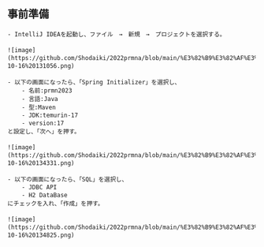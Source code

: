 ## 事前準備
    - IntelliJ IDEAを起動し、ファイル　→　新規　→　プロジェクトを選択する。

    ![image](https://github.com/Shodaiki/2022prmna/blob/main/%E3%82%B9%E3%82%AF%E3%83%AA%E3%83%BC%E3%83%B3%E3%82%B7%E3%83%A7%E3%83%83%E3%83%88%202023-10-16%20131056.png)

    - 以下の画面になったら、「Spring Initializer」を選択し、
        - 名前:prmn2023
        - 言語:Java
        - 型:Maven
        - JDK:temurin-17
        - version:17
    と設定し、「次へ」を押す。

    ![image](https://github.com/Shodaiki/2022prmna/blob/main/%E3%82%B9%E3%82%AF%E3%83%AA%E3%83%BC%E3%83%B3%E3%82%B7%E3%83%A7%E3%83%83%E3%83%88%202023-10-16%20134331.png)

    - 以下の画面になったら、「SQL」を選択し、
        - JDBC API
        - H2 DataBase
    にチェックを入れ、「作成」を押す。

    ![image](https://github.com/Shodaiki/2022prmna/blob/main/%E3%82%B9%E3%82%AF%E3%83%AA%E3%83%BC%E3%83%B3%E3%82%B7%E3%83%A7%E3%83%83%E3%83%88%202023-10-16%20134825.png)
